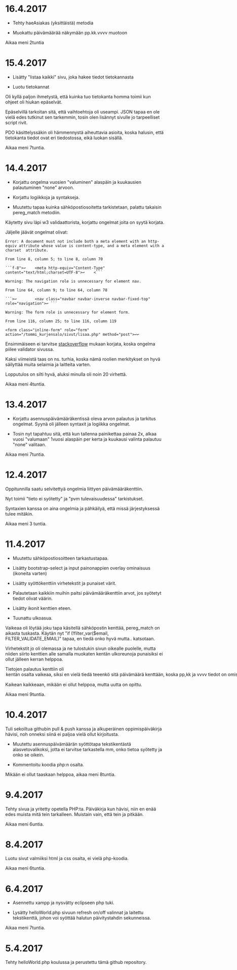 # 16.4.2017

* Tehty haeAsiakas (yksittäistä) metodia

* Muokattu päivämäärää näkymään pp.kk.vvvv muotoon

Aikaa meni 2tuntia

# 15.4.2017

* Lisätty "listaa kaikki" sivu, joka hakee tiedot tietokannasta

* Luotu tietokannat

Oli kyllä paljon ihmetystä, että kuinka tuo tietokanta homma toimii kun ohjeet oli hiukan epäselvät.

Epäselvillä tarkoitan sitä, että vaihtoehtoja oli useampi. JSON tapaa en ole vielä edes tutkinut sen tarkemmin, tosin olen lisännyt sivulle jo tarpeelliset script rivit.

PDO käsittelyssäkin oli hämmennystä aiheuttavia asioita, koska halusin, että tietokanta tiedot ovat eri tiedostossa, eikä luokan sisällä.

Aikaa meni 7tuntia.

# 14.4.2017

* Korjattu ongelma vuosien "valuminen" alaspäin ja kuukausien palautuminen "none" arvoon.

* Korjattu logiikkoja ja syntakseja.

* Muutettu tapaa kuinka sähköpostiosoitetta tarkistetaan, palattu takaisin pereg_match metodiin.

Käytetty sivu läpi w3 validaattorista, korjattu ongelmat joita on syytä korjata.

Jäljelle jäävät ongelmat olivat:

    Error: A document must not include both a meta element with an http-equiv attribute whose value is content-type, and a meta element with a charset 	attribute.

    From line 8, column 5; to line 8, column 70

    ```f-8">↩    <meta http-equiv="Content-Type" content="text/html;charset=UTF-8">↩    <```

    Warning: The navigation role is unnecessary for element nav.

    From line 64, column 9; to line 64, column 78

    ```>↩        <nav class="navbar navbar-inverse navbar-fixed-top" role="navigation">↩ ```

    Warning: The form role is unnecessary for element form.

    From line 116, column 25; to line 116, column 119

   ```<form class="inline-form" role="form" action="/tommi_kurjensalo/sivut/lisaa.php" method="post">↩↩ ```

Ensimmäiseen ei tarvitse [stackoverflow](http://stackoverflow.com/questions/18007771/how-do-i-fix-error-a-charset-attribute-on-a-meta-element-found-after-the-first "stackoverflow - how-do-i-fix-error-a-charset-attribute-on-a-meta-element-found-after-the-first") mukaan korjata, koska ongelma piilee validator sivussa.

Kaksi viimeistä taas on ns. turhia, koska nämä roolien merkitykset on hyvä säilyttää muita selaimia ja laitteita varten.

Lopputulos on silti hyvä, aluksi minulla oli noin 20 virhettä.

Aikaa meni 4tuntia.

# 13.4.2017

* Korjattu asennuspäivämääräkentissä oleva arvon palautus ja tarkitus ongelmat. Syynä oli jälleen syntaxit ja logiikka ongelmat.

* Tosin nyt tapahtuu sitä, että kun tallenna painikettaa painaa 2x, alkaa vuosi "valumaan" 1vuosi alaspäin per kerta ja kuukausi valinta palautuu "none" valitaan.

Aikaa meni 7tuntia.

# 12.4.2017

Oppitunnilla saatu selvitettyä ongelmia liittyen päivämääräkenttiin.

Nyt toimii "tieto ei syötetty" ja "pvm tulevaisuudessa" tarkistukset.

Syntaxien kanssa on aina ongelmia ja pähkäilyä, että missä järjestyksessä tulee mitäkin.

Aikaa meni 3 tuntia.

# 11.4.2017

* Muutettu sähköpostiosoitteen tarkastustapaa.

* Lisätty bootstrap-select ja input painonappien overlay ominaisuus (ikoneita varten)

* Lisätty syöttökenttiin virhetekstit ja punaiset värit.

* Palautetaan kaikkiin muihin paitsi päivämääräkenttiin arvot, jos syötetyt tiedot olivat väärin.

* Lisätty ikonit kenttien eteen.

* Tuunattu ulkoasua.

Vaikeaa oli löytää joku tapa käsitellä sähköpostin kenttää, pereg_match on aikasta tuskasta. Käytän nyt "if (!filter_var($email, FILTER_VALIDATE_EMAIL)" tapaa, en tiedä onko hyvä mutta.. katsotaan.

Virhetekstit jo oli olemassa ja ne tulostukin sivun oikealle puolelle, mutta niiden siirto kenttien alle samalla muokaten kentän ulkoreunoja punaisiksi ei ollut jälleen kerran helppoa.

Tietojen palautus kenttiin oli <option> kentän osalta vaikeaa, siksi en vielä tiedä teeenkö sitä päivämäärä kenttään, koska pp,kk ja vvvv tiedot on omissa kentissään. Kyseinen lohko sisältää php:ta tarpeeksi, niin ehkä myöhemmin leikin sen kanssa lisää.

Kaikean kaikkeaan, mikään ei ollut helppoa, mutta uutta on opittu. 

Aikaa meni 9tuntia.

# 10.4.2017

Tuli sekoiltua githubin pull & push kanssa ja alkuperäinen oppimispäiväkirja hävisi, noh onneksi siinä ei paljoa vielä ollut kirjoitusta.

* Muutettu asennuspäivämäärän syöttötapa tekstikentästä alasvetovalikoksi, jotta ei tarvitse tarkastella mm, onko tietoa syötetty ja onko se oikein.

* Kommentoitu koodia php:n osalta.

Mikään ei ollut taaskaan helppoa, aikaa meni 8tuntia.

# 9.4.2017

Tehty sivua ja yritetty opetella PHP:ta. Päiväkirja kun hävisi, niin en enää edes muista mitä tein tarkalleen. Muistain vain, että tein ja pitkään.

Aikaa meni 6untia.

# 8.4.2017

Luotu sivut valmiiksi html ja css osalta, ei vielä php-koodia.

Aikaa meni 6tuntia.

# 6.4.2017

* Asennettu xampp ja nysvätty eclipseen php tuki.

* Lysätty helloWorld.php sivuun refresh on/off valinnat ja laitettu tekstikenttä, johon voi syöttää halutun päivitystahdin sekunneissa.

Aikaa meni 7tuntia.

# 5.4.2017

Tehty helloWorld.php koulussa ja perustettu tämä github repository.

